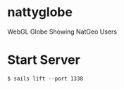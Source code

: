 nattyglobe
==========

WebGL Globe Showing NatGeo Users

# Start Server
    $ sails lift --port 1338

